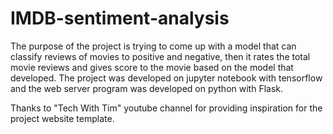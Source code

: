 # IMDB-sentiment-analysis
The purpose of the project is trying to come up with a model that can classify reviews of movies to positive and negative, then it rates the total movie reviews and gives score to the movie based on the model that developed.
The project was developed on jupyter notebook with tensorflow and the web server program was developed on python with Flask.

Thanks to "Tech With Tim" youtube channel for providing inspiration for the project website template.
